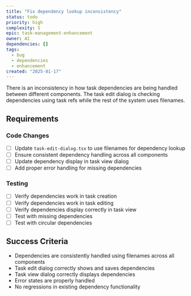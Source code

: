 ```yaml
---
title: "Fix dependency lookup inconsistency"
status: todo
priority: high
complexity: S
epic: task-management-enhancement
owner: AI
dependencies: []
tags:
  - bug
  - dependencies
  - enhancement
created: "2025-01-17"
---
```


There is an inconsistency in how task dependencies are being handled between different components. The task edit dialog is checking dependencies using task refs while the rest of the system uses filenames.

## Requirements

### Code Changes

- [ ] Update `task-edit-dialog.tsx` to use filenames for dependency lookup
- [ ] Ensure consistent dependency handling across all components
- [ ] Update dependency display in task view dialog
- [ ] Add proper error handling for missing dependencies

### Testing

- [ ] Verify dependencies work in task creation
- [ ] Verify dependencies work in task editing
- [ ] Verify dependencies display correctly in task view
- [ ] Test with missing dependencies
- [ ] Test with circular dependencies

## Success Criteria

- Dependencies are consistently handled using filenames across all components
- Task edit dialog correctly shows and saves dependencies
- Task view dialog correctly displays dependencies
- Error states are properly handled
- No regressions in existing dependency functionality
